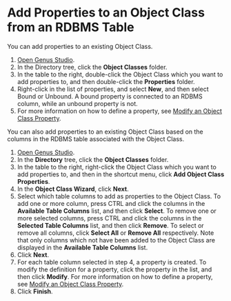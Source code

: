 # Add Properties to an Object Class from an RDBMS Table

You can add properties to an existing Object Class.

1.  [Open Genus Studio](../../getting-started/how-to-open-genus-studio.md).
2.  In the Directory tree, click the **Object Classes** folder.
3.  In the table to the right, double-click the Object Class which you want to add properties to, and then double-click the **Properties** folder.
4.  Right-click in the list of properties, and select **New**, and then select Bound or Unbound. A bound property is connected to an RDBMS column, while an unbound property is not.
5.  For more information on how to define a property, see [Modify an Object Class Property](modify-an-object-class-property.md).

You can also add properties to an existing Object Class based on the columns in the RDBMS table associated with the Object Class.

1.  [Open Genus Studio](../../getting-started/how-to-open-genus-studio.md).
2.  In the **Directory** tree, click the **Object Classes** folder.
3.  In the table to the right, right-click the Object Class which you want to add properties to, and then in the shortcut menu, click **Add Object Class Properties**.
4.  In the **Object Class Wizard**, click **Next**.
5.  Select which table columns to add as properties to the Object Class. To add one or more column, press CTRL and click the columns in the **Available Table Columns** list, and then click **Select**. To remove one or more selected columns, press CTRL and click the columns in the **Selected Table Columns** list, and then click **Remove**. To select or remove all columns, click **Select All** or **Remove All** respectively. Note that only columns which not have been added to the Object Class are displayed in the **Available Table Columns** list.
6.  Click **Next**.
7.  For each table column selected in step 4, a property is created. To modify the definition for a property, click the property in the list, and then click **Modify**. For more information on how to define a property, see [Modify an Object Class Property](modify-an-object-class-property.md).
8.  Click **Finish**.